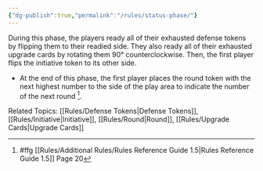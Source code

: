 ```yaml
---
{"dg-publish":true,"permalink":"/rules/status-phase/"}
---
```


During this phase, the players ready all of their exhausted defense tokens by flipping them to their readied side. They also ready all of their exhausted upgrade cards by rotating them 90° counterclockwise. Then, the first player flips the initiative token to its other side.

- At the end of this phase, the first player places the round token with the next highest number to the side of the play area to indicate the number of the next round [^1].

Related Topics: [[Rules/Defense Tokens\|Defense Tokens]], [[Rules/Initiative\|Initiative]], [[Rules/Round\|Round]], [[Rules/Upgrade Cards\|Upgrade Cards]]

[^1]: #ffg [[Rules/Additional Rules/Rules Reference Guide 1.5\|Rules Reference Guide 1.5]] Page 20